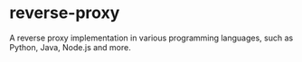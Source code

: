 # reverse-proxy
A reverse proxy implementation in various programming languages, such as Python, Java, Node.js and more.
